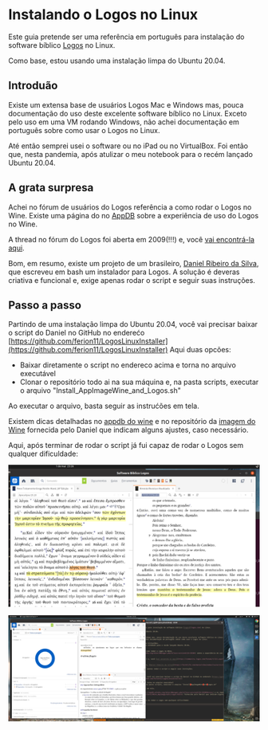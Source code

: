 # Instalando o Logos no Linux
Este guia pretende ser uma referência em português para instalação do software bíblico [Logos](logos.com) no Linux.

Como base, estou usando uma instalação limpa do  Ubuntu 20.04.

## Introduão
Existe um extensa base de usuários Logos Mac e Windows mas, pouca documentação do uso deste excelente software bíblico no Linux.
Exceto pelo uso em uma VM rodando Windows, não achei documentação em português sobre como usar o Logos no Linux.

Até então semprei usei o software ou no iPad ou no VirtualBox.
Foi então que, nesta pandemia, após atulizar o meu notebook para o recém lançado Ubuntu 20.04.

## A grata surpresa
Achei no fórum de usuários do Logos referência a como rodar o Logos no Wine.
Existe uma página do no [AppDB](https://appdb.winehq.org/objectManager.php?sClass=version&iId=38306) sobre a experiência de uso do Logos no Wine.

A thread no fórum do Logos foi aberta em 2009(!!!) e, você [vai encontrá-la aqui](https://community.logos.com/forums/t/121.aspx?PageIndex=46).

Bom, em resumo, existe um projeto de um brasileiro, [Daniel Ribeiro da Silva](https://faithlife.com/danielribeirodasilva/activity), que escreveu em bash um instalador para Logos.
A solução é deveras criativa e funcional e, exige apenas rodar o script e seguir suas instruções.


## Passo a passo
Partindo de uma instalação limpa do Ubuntu 20.04, você vai precisar baixar o script do Daniel no GitHub no enderećo [https://github.com/ferion11/LogosLinuxInstaller](https://github.com/ferion11/LogosLinuxInstaller)
Aqui duas opcões:
- Baixar diretamente o script no endereco acima e torna no arquivo executável
- Clonar o repositório todo ai na sua máquina e, na pasta scripts, executar o arquivo "Install_AppImageWine_and_Logos.sh"

Ao executar o arquivo, basta seguir as instrućões em tela.

Existem dicas detalhadas no [appdb do wine](https://appdb.winehq.org/objectManager.php?sClass=version&iId=38306#notes) e no repositório da [imagem do Wine](https://github.com/ferion11/Wine_Appimage/wiki/Logos-Bible) fornecida pelo Daniel que indicam alguns ajustes, caso necessário.

Aqui, após terminar de rodar o script já fui capaz de rodar o Logos sem qualquer dificuldade:


![Logos rodando - Tela 01](imagens/tela01.png)


![Logos rodando - Tela 02](imagens/tela02.png)




